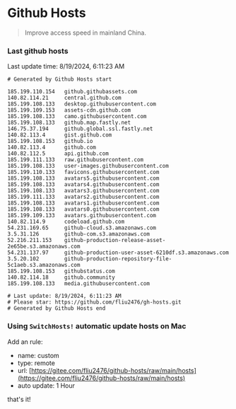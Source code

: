 # Github Hosts

> Improve access speed in mainland China.

### Last github hosts

Last update time: 8/19/2024, 6:11:23 AM

```base
# Generated by Github Hosts start 

185.199.110.154   github.githubassets.com
140.82.114.21     central.github.com
185.199.108.133   desktop.githubusercontent.com
185.199.109.153   assets-cdn.github.com
185.199.108.133   camo.githubusercontent.com
185.199.108.133   github.map.fastly.net
146.75.37.194     github.global.ssl.fastly.net
140.82.113.4      gist.github.com
185.199.108.153   github.io
140.82.113.4      github.com
140.82.112.5      api.github.com
185.199.111.133   raw.githubusercontent.com
185.199.108.133   user-images.githubusercontent.com
185.199.110.133   favicons.githubusercontent.com
185.199.108.133   avatars5.githubusercontent.com
185.199.108.133   avatars4.githubusercontent.com
185.199.108.133   avatars3.githubusercontent.com
185.199.111.133   avatars2.githubusercontent.com
185.199.108.133   avatars1.githubusercontent.com
185.199.108.133   avatars0.githubusercontent.com
185.199.109.133   avatars.githubusercontent.com
140.82.114.9      codeload.github.com
54.231.169.65     github-cloud.s3.amazonaws.com
3.5.31.126        github-com.s3.amazonaws.com
52.216.211.153    github-production-release-asset-2e65be.s3.amazonaws.com
54.231.137.97     github-production-user-asset-6210df.s3.amazonaws.com
3.5.20.102        github-production-repository-file-5c1aeb.s3.amazonaws.com
185.199.108.153   githubstatus.com
140.82.114.18     github.community
185.199.108.133   media.githubusercontent.com

# Last update: 8/19/2024, 6:11:23 AM
# Please star: https://github.com/fliu2476/gh-hosts.git
# Generated by Github Hosts end
```

### Using `SwitchHosts!` automatic update hosts on Mac
Add an rule:
- name: custom
- type: remote
- url: [https://gitee.com/fliu2476/github-hosts/raw/main/hosts](https://gitee.com/fliu2476/github-hosts/raw/main/hosts)
- auto update: 1 Hour

that's it!

